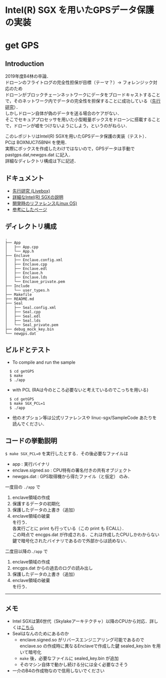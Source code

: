 Intel(R) SGX を用いたGPSデータ保護の実装
================================================

# get GPS 

Introduction
------------

2019年度B4林の卒論．<br>
ドローンのフライトログの完全性担保が目標（テーマ？）-> フォレンジック対応のため<br>
ドローンがブロックチェーンネットワークにデータをブロードキャストすることで，そのネットワーク内でデータの完全性を担保することに成功している（[先行研究](https://ieeexplore.ieee.org/stamp/stamp.jsp?tp=&arnumber=8840878&isnumber=8600701)）．<br>
しかしドローン自体が偽のデータを送る場合のケアがない．<br>
そこでセキュアプロセッサを用いた小型軽量ボックスをドローンに搭載することで，ドローンが嘘をつけないようにしよう，というのがねらい．

このレポジトリはIntel(R) SGXを用いたGPSデータ保護の実装（テスト）．<br>
PCは BOXNUC7i5BNH を使用．<br>
実際にボックスを作成したわけではないので，GPSデータは手動で pastgps.dat,newgps.dat に記入．<br>
詳細なディレクトリ構成は下に記述．


ドキュメント
------------

- [先行研究 (Livebox)](https://ieeexplore.ieee.org/stamp/stamp.jsp?tp=&arnumber=8840878&isnumber=8600701)
- [詳細なIntel(R) SGXの説明](https://software.intel.com/sites/default/files/managed/7c/f1/332831-sdm-vol-3d.pdf)
- [開発時のリファレンス(Linux OS)](https://download.01.org/intel-sgx/linux-2.6/docs/Intel_SGX_Developer_Reference_Linux_2.6_Open_Source.pdf)
- [参考にしたページ](https://qiita.com/Cliffford/items/2f155f40a1c3eec288cf#intel-sgx%E5%85%A5%E9%96%80---%E5%9F%BA%E7%A4%8E%E7%9F%A5%E8%AD%98%E7%B7%A8)


ディレクトリ構成
----------------
```
.
├── App
│   ├── App.cpp
│   └── App.h
├── Enclave
│   ├── Enclave.config.xml
│   ├── Enclave.cpp
│   ├── Enclave.edl
│   ├── Enclave.h
│   ├── Enclave.lds
│   └── Enclave_private.pem
├── Include
│   └── user_types.h
├── Makefile
├── README.md
├── Seal
│   ├── Seal.config.xml
│   ├── Seal.cpp
│   ├── Seal.edl
│   ├── Seal.lds
│   └── Seal_private.pem
├── debug_mock_key.bin
└── newgps.dat
```


ビルドとテスト
----------------

- To compile and run the sample
```
  $ cd getGPS
  $ make
  $ ./app
```

- with PCL (RAは今のところ必要ないと考えているのでこっちを用いる)
```
  $ cd getGPS
  $ make SGX_PCL=1
  $ ./app
```

- 他のオプション等は公式リファレンスや linuc-sgx/SampleCode あたりを読んでください．


コードの挙動説明
-----------------

`$ make SGX_PCL=0` を実行したとする．その後必要なファイルは
- app               : 実行バイナリ
- enclave.signed.so : CPU特有の署名付きの共有オブジェクト
- newgps.dat        : GPS取得機から得たファイル（と仮定）
のみ．

一度目の `./app` で
1. enclave領域の作成
1. 保護するデータの初期化
1. 保護したデータの上書き（追加）
1. enclave領域の破棄  
を行う．<br>
各実行ごとに print も行っている（この print も ECALL）．<br>
この時点で encgps.dat が作成される．これは作成したCPUしかわからない鍵で暗号化されたバイナリであるので外部からは読めない．

二度目以降の`./app` で
1. enclave領域の作成
1. encgps.dat からの過去のログの読み出し
1. 保護したデータの上書き（追加）
1. enclave領域の破棄  
を行う．

-------------------------------------------------

メモ
-------------------------------------------------
- Intel SGXは第6世代（Skylakeアーキテクチャ）以降のCPUから対応．詳しくは[こちら](https://github.com/ayeks/SGX-hardware/blob/master/README.md)
- Sealはなんのためにあるのか
    - enclave.signed.so がリバースエンジニアリング可能であるので enclave.so の作成時に異なるEnclaveで作成した鍵 sealed_key.bin を用いて暗号化
    - `make` 後，必要なファイルに sealed_key.bin が追加
    - そのマシン自体で動かし続ける分には全く必要なさそう
- 一介のB4の作成物なので信用しないでください
